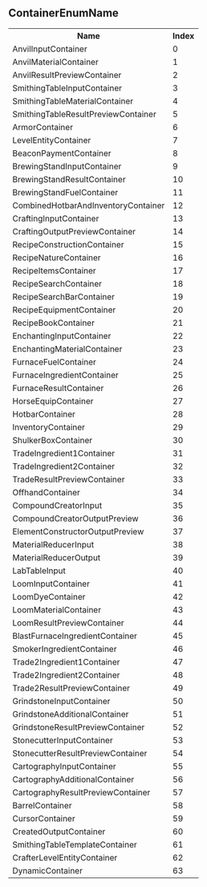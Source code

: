 ## ContainerEnumName

<table><tr><th>Name</th><th>Index</th><tr><td>AnvilInputContainer</td><td>0</td></tr><tr><td>AnvilMaterialContainer</td><td>1</td></tr><tr><td>AnvilResultPreviewContainer</td><td>2</td></tr><tr><td>SmithingTableInputContainer</td><td>3</td></tr><tr><td>SmithingTableMaterialContainer</td><td>4</td></tr><tr><td>SmithingTableResultPreviewContainer</td><td>5</td></tr><tr><td>ArmorContainer</td><td>6</td></tr><tr><td>LevelEntityContainer</td><td>7</td></tr><tr><td>BeaconPaymentContainer</td><td>8</td></tr><tr><td>BrewingStandInputContainer</td><td>9</td></tr><tr><td>BrewingStandResultContainer</td><td>10</td></tr><tr><td>BrewingStandFuelContainer</td><td>11</td></tr><tr><td>CombinedHotbarAndInventoryContainer</td><td>12</td></tr><tr><td>CraftingInputContainer</td><td>13</td></tr><tr><td>CraftingOutputPreviewContainer</td><td>14</td></tr><tr><td>RecipeConstructionContainer</td><td>15</td></tr><tr><td>RecipeNatureContainer</td><td>16</td></tr><tr><td>RecipeItemsContainer</td><td>17</td></tr><tr><td>RecipeSearchContainer</td><td>18</td></tr><tr><td>RecipeSearchBarContainer</td><td>19</td></tr><tr><td>RecipeEquipmentContainer</td><td>20</td></tr><tr><td>RecipeBookContainer</td><td>21</td></tr><tr><td>EnchantingInputContainer</td><td>22</td></tr><tr><td>EnchantingMaterialContainer</td><td>23</td></tr><tr><td>FurnaceFuelContainer</td><td>24</td></tr><tr><td>FurnaceIngredientContainer</td><td>25</td></tr><tr><td>FurnaceResultContainer</td><td>26</td></tr><tr><td>HorseEquipContainer</td><td>27</td></tr><tr><td>HotbarContainer</td><td>28</td></tr><tr><td>InventoryContainer</td><td>29</td></tr><tr><td>ShulkerBoxContainer</td><td>30</td></tr><tr><td>TradeIngredient1Container</td><td>31</td></tr><tr><td>TradeIngredient2Container</td><td>32</td></tr><tr><td>TradeResultPreviewContainer</td><td>33</td></tr><tr><td>OffhandContainer</td><td>34</td></tr><tr><td>CompoundCreatorInput</td><td>35</td></tr><tr><td>CompoundCreatorOutputPreview</td><td>36</td></tr><tr><td>ElementConstructorOutputPreview</td><td>37</td></tr><tr><td>MaterialReducerInput</td><td>38</td></tr><tr><td>MaterialReducerOutput</td><td>39</td></tr><tr><td>LabTableInput</td><td>40</td></tr><tr><td>LoomInputContainer</td><td>41</td></tr><tr><td>LoomDyeContainer</td><td>42</td></tr><tr><td>LoomMaterialContainer</td><td>43</td></tr><tr><td>LoomResultPreviewContainer</td><td>44</td></tr><tr><td>BlastFurnaceIngredientContainer</td><td>45</td></tr><tr><td>SmokerIngredientContainer</td><td>46</td></tr><tr><td>Trade2Ingredient1Container</td><td>47</td></tr><tr><td>Trade2Ingredient2Container</td><td>48</td></tr><tr><td>Trade2ResultPreviewContainer</td><td>49</td></tr><tr><td>GrindstoneInputContainer</td><td>50</td></tr><tr><td>GrindstoneAdditionalContainer</td><td>51</td></tr><tr><td>GrindstoneResultPreviewContainer</td><td>52</td></tr><tr><td>StonecutterInputContainer</td><td>53</td></tr><tr><td>StonecutterResultPreviewContainer</td><td>54</td></tr><tr><td>CartographyInputContainer</td><td>55</td></tr><tr><td>CartographyAdditionalContainer</td><td>56</td></tr><tr><td>CartographyResultPreviewContainer</td><td>57</td></tr><tr><td>BarrelContainer</td><td>58</td></tr><tr><td>CursorContainer</td><td>59</td></tr><tr><td>CreatedOutputContainer</td><td>60</td></tr><tr><td>SmithingTableTemplateContainer</td><td>61</td></tr><tr><td>CrafterLevelEntityContainer</td><td>62</td></tr><tr><td>DynamicContainer</td><td>63</td></tr></table>
